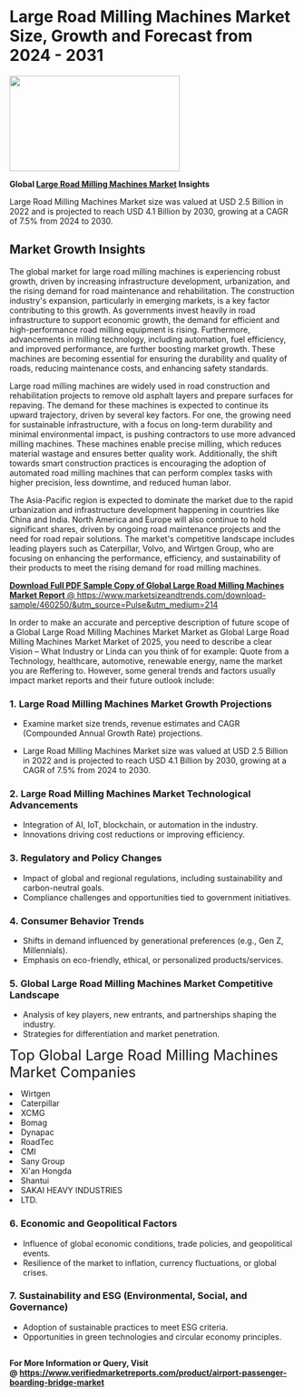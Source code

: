 <H1>Large Road Milling Machines Market Size, Growth and Forecast from 2024 - 2031</H1><img class="aligncenter size-medium wp-image-584254" src="https://thirdeyenews.in/wp-content/uploads/2024/09/Global-Market-Research-300x168.jpeg" alt="" width="300" height="168" /><p><strong>Global&nbsp;<a href="https://www.marketsizeandtrends.com/download-sample/460250/&amp;utm_source=Pulse&amp;utm_medium=214">Large Road Milling Machines Market</a> Insights</strong></p><p>Large Road Milling Machines Market size was valued at USD 2.5 Billion in 2022 and is projected to reach USD 4.1 Billion by 2030, growing at a CAGR of 7.5% from 2024 to 2030.</p><p><h2>Market Growth Insights</h2> <p>The global market for large road milling machines is experiencing robust growth, driven by increasing infrastructure development, urbanization, and the rising demand for road maintenance and rehabilitation. The construction industry's expansion, particularly in emerging markets, is a key factor contributing to this growth. As governments invest heavily in road infrastructure to support economic growth, the demand for efficient and high-performance road milling equipment is rising. Furthermore, advancements in milling technology, including automation, fuel efficiency, and improved performance, are further boosting market growth. These machines are becoming essential for ensuring the durability and quality of roads, reducing maintenance costs, and enhancing safety standards.</p> <p><a href="#"></a></p> <p>Large road milling machines are widely used in road construction and rehabilitation projects to remove old asphalt layers and prepare surfaces for repaving. The demand for these machines is expected to continue its upward trajectory, driven by several key factors. For one, the growing need for sustainable infrastructure, with a focus on long-term durability and minimal environmental impact, is pushing contractors to use more advanced milling machines. These machines enable precise milling, which reduces material wastage and ensures better quality work. Additionally, the shift towards smart construction practices is encouraging the adoption of automated road milling machines that can perform complex tasks with higher precision, less downtime, and reduced human labor.</p> <p>The Asia-Pacific region is expected to dominate the market due to the rapid urbanization and infrastructure development happening in countries like China and India. North America and Europe will also continue to hold significant shares, driven by ongoing road maintenance projects and the need for road repair solutions. The market's competitive landscape includes leading players such as Caterpillar, Volvo, and Wirtgen Group, who are focusing on enhancing the performance, efficiency, and sustainability of their products to meet the rising demand for road milling machines.</p> <p><a href="#"></p><p><span class=""><strong>Download Full PDF Sample Copy of Global Large Road Milling Machines Market Report</strong> @ <a href="https://www.marketsizeandtrends.com/download-sample/460250/&amp;utm_source=Pulse&amp;utm_medium=214" target="_blank">https://www.marketsizeandtrends.com/download-sample/460250/&amp;utm_source=Pulse&amp;utm_medium=214</a></span></p><p>In order to make an accurate and perceptive description of future scope of a Global&nbsp;Large Road Milling Machines Market Market as Global&nbsp;Large Road Milling Machines Market Market of 2025, you need to describe a clear Vision &ndash; What Industry or Linda can you think of for example: Quote from a Technology, healthcare, automotive, renewable energy, name the market you are Reffering to. However, some general trends and factors usually impact market reports and their future outlook include:</p><h3>1.&nbsp;<strong>Large Road Milling Machines Market Growth Projections</strong></h3><ul><li>Examine market size trends, revenue estimates and CAGR (Compounded Annual Growth Rate) projections.</li><li><p>Large Road Milling Machines Market size was valued at USD 2.5 Billion in 2022 and is projected to reach USD 4.1 Billion by 2030, growing at a CAGR of 7.5% from 2024 to 2030.</p></li></ul><h3>2.&nbsp;<strong>Large Road Milling Machines Market Technological Advancements</strong></h3><ul><li>Integration of AI, IoT, blockchain, or automation in the industry.</li><li>Innovations driving cost reductions or improving efficiency.</li></ul><h3>3.&nbsp;<strong>Regulatory and Policy Changes</strong></h3><ul><li>Impact of global and regional regulations, including sustainability and carbon-neutral goals.</li><li>Compliance challenges and opportunities tied to government initiatives.</li></ul><h3>4.&nbsp;<strong>Consumer Behavior Trends</strong></h3><ul><li>Shifts in demand influenced by generational preferences (e.g., Gen Z, Millennials).</li><li>Emphasis on eco-friendly, ethical, or personalized products/services.</li></ul><h3>5.&nbsp;<strong>Global Large Road Milling Machines Market Competitive Landscape</strong></h3><ul><li>Analysis of key players, new entrants, and partnerships shaping the industry.</li><li>Strategies for differentiation and market penetration.</li></ul><p data-pm-slice="1 1 []"><span style="color: inherit; font-family: inherit; font-size: 25px;">Top Global Large Road Milling Machines Market Companies</span></p><div class="" data-test-id=""><p><li>Wirtgen</li><li> Caterpillar</li><li> XCMG</li><li> Bomag</li><li> Dynapac</li><li> RoadTec</li><li> CMI</li><li> Sany Group</li><li> Xi'an Hongda</li><li> Shantui</li><li> SAKAI HEAVY INDUSTRIES</li><li> LTD.</li></p></div><h3>6.&nbsp;<strong>Economic and Geopolitical Factors</strong></h3><ul><li>Influence of global economic conditions, trade policies, and geopolitical events.</li><li>Resilience of the market to inflation, currency fluctuations, or global crises.</li></ul><h3>7.&nbsp;<strong>Sustainability and ESG (Environmental, Social, and Governance)</strong></h3><ul><li>Adoption of sustainable practices to meet ESG criteria.</li><li>Opportunities in green technologies and circular economy principles.</li></ul><h2><strong style="font-size: 14px;">For More Information or Query, Visit @&nbsp;</strong><a style="background-color: #ffffff; font-size: 14px;" href="https://www.marketsizeandtrends.com/report/large-road-milling-machines-market/" target="_blank">https://www.verifiedmarketreports.com/product/airport-passenger-boarding-bridge-market</a></h2>
